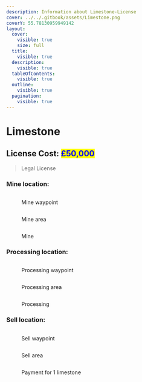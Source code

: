 ```yaml
---
description: Information about Limestone-License
cover: ../../.gitbook/assets/Limestone.png
coverY: 55.78130959949142
layout:
  cover:
    visible: true
    size: full
  title:
    visible: true
  description:
    visible: true
  tableOfContents:
    visible: true
  outline:
    visible: true
  pagination:
    visible: true
---
```


# Limestone

## License Cost: <mark style="color:blue;">£50,000</mark>

> Legal License

### Mine location:

<div>

<figure><img src="../../.gitbook/assets/Limestone mine CMG.png" alt=""><figcaption><p>Mine waypoint</p></figcaption></figure>

 

<figure><img src="../../.gitbook/assets/Limestone mine v2 CMG.png" alt=""><figcaption><p>Mine area</p></figcaption></figure>

</div>

<figure><img src="../../.gitbook/assets/Limestone ore CMG.png" alt=""><figcaption><p>Mine</p></figcaption></figure>

### Processing location:

<div>

<figure><img src="../../.gitbook/assets/Limestone processing CMG.png" alt=""><figcaption><p>Processing waypoint</p></figcaption></figure>

 

<figure><img src="../../.gitbook/assets/Limestone processing v2 CMG.png" alt=""><figcaption><p>Processing area</p></figcaption></figure>

</div>

<figure><img src="../../.gitbook/assets/Limestone final CMg.png" alt=""><figcaption><p>Processing</p></figcaption></figure>

### Sell location:

<div>

<figure><img src="../../.gitbook/assets/Limestone sell.png" alt=""><figcaption><p>Sell waypoint</p></figcaption></figure>

 

<figure><img src="../../.gitbook/assets/Limestone sell CMg.png" alt=""><figcaption><p>Sell area</p></figcaption></figure>

</div>

<figure><img src="../../.gitbook/assets/Limestone sold.png" alt=""><figcaption><p>Payment for 1 limestone</p></figcaption></figure>
